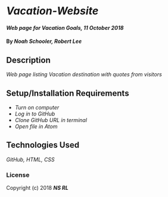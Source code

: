 # _Vacation-Website_

#### _Web page for Vacation Goals, 11 October 2018_

#### By _**Noah Schooler, Robert Lee**_

## Description

_Web page listing Vacation destination with quotes from visitors_

## Setup/Installation Requirements

* _Turn on computer_
* _Log in to GitHub_
* _Clone GitHub URL in terminal_
* _Open file in Atom_

## Technologies Used
_GitHub, HTML, CSS_

### License
Copyright (c) 2018 **_NS RL_**
